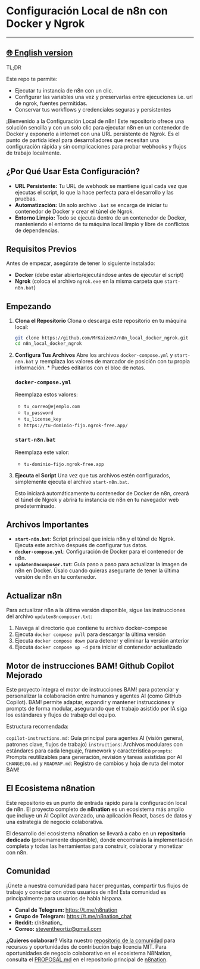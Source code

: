 # Configuración Local de n8n con Docker y Ngrok

---
[🌐 English version](https://github.com/MrKaizen7/github_copilot_agent_instruction_engine)
---
TL;DR

Este repo te permite:
*   Ejecutar tu instancia de n8n con un clic.
*   Configurar las variables una vez y preservarlas entre ejecuciones i.e. url de ngrok, fuentes permitidas.
*   Conservar tus workflows y credenciales seguras y persistentes

¡Bienvenido a la Configuración Local de n8n! Este repositorio ofrece una solución sencilla y con un solo clic para ejecutar n8n en un contenedor de Docker y exponerlo a internet con una URL persistente de Ngrok. Es el punto de partida ideal para desarrolladores que necesitan una configuración rápida y sin complicaciones para probar webhooks y flujos de trabajo localmente.

## ¿Por Qué Usar Esta Configuración?

*   **URL Persistente:** Tu URL de webhook se mantiene igual cada vez que ejecutas el script, lo que la hace perfecta para el desarrollo y las pruebas.
*   **Automatización:** Un solo archivo `.bat` se encarga de iniciar tu contenedor de Docker y crear el túnel de Ngrok.
*   **Entorno Limpio:** Todo se ejecuta dentro de un contenedor de Docker, manteniendo el entorno de tu máquina local limpio y libre de conflictos de dependencias.

## Requisitos Previos

Antes de empezar, asegúrate de tener lo siguiente instalado:

*   **Docker** (debe estar abierto/ejecutándose antes de ejecutar el script)
*   **Ngrok** (coloca el archivo `ngrok.exe` en la misma carpeta que `start-n8n.bat`)

## Empezando

1.  **Clona el Repositorio**
    Clona o descarga este repositorio en tu máquina local:

    ```bash
    git clone https://github.com/MrKaizen7/n8n_local_docker_ngrok.git
    cd n8n_local_docker_ngrok
    ```

2.  **Configura Tus Archivos**
    Abre los archivos `docker-compose.yml` y `start-n8n.bat` y reemplaza los valores de marcador de posición con tu propia información.
        *   Puedes editarlos con el bloc de notas.

    ### `docker-compose.yml`
    Reemplaza estos valores:

    *   `tu_correo@ejemplo.com`
    *   `tu_password`
    *   `tu_license_key`
    *   `https://tu-dominio-fijo.ngrok-free.app/`

    ### `start-n8n.bat`
    Reemplaza este valor:

    *   `tu-dominio-fijo.ngrok-free.app`

3.  **Ejecuta el Script**
    Una vez que tus archivos estén configurados, simplemente ejecuta el archivo `start-n8n.bat`.

    Esto iniciará automáticamente tu contenedor de Docker de n8n, creará el túnel de Ngrok y abrirá tu instancia de n8n en tu navegador web predeterminado.

## Archivos Importantes

*   **`start-n8n.bat`**: Script principal que inicia n8n y el túnel de Ngrok. Ejecuta este archivo después de configurar tus datos.
*   **`docker-compose.yml`**: Configuración de Docker para el contenedor de n8n.
*   **`updaten8ncomposer.txt`**: Guía paso a paso para actualizar la imagen de n8n en Docker. Úsalo cuando quieras asegurarte de tener la última versión de n8n en tu contenedor.

## Actualizar n8n

Para actualizar n8n a la última versión disponible, sigue las instrucciones del archivo `updaten8ncomposer.txt`:

1.  Navega al directorio que contiene tu archivo docker-compose
2.  Ejecuta `docker compose pull` para descargar la última versión
3.  Ejecuta `docker compose down` para detener y eliminar la versión anterior
4.  Ejecuta `docker compose up -d` para iniciar el contenedor actualizado

## Motor de instrucciones BAM! Github Copilot Mejorado
Este proyecto integra el motor de instrucciones BAM! para potenciar y personalizar la colaboración entre humanos y agentes AI (como GitHub Copilot). BAM! permite adaptar, expandir y mantener instrucciones y prompts de forma modular, asegurando que el trabajo asistido por IA siga los estándares y flujos de trabajo del equipo.

Estructura recomendada:

`copilot-instructions.md`: Guía principal para agentes AI (visión general, patrones clave, flujos de trabajo)
`instructions`: Archivos modulares con estándares para cada lenguaje, framework y característica
`prompts`: Prompts reutilizables para generación, revisión y tareas asistidas por AI
`CHANGELOG.md` y `ROADMAP.md`: Registro de cambios y hoja de ruta del motor BAM!

## El Ecosistema n8nation

Este repositorio es un punto de entrada rápido para la configuración local de n8n. El proyecto completo de **n8nation** es un ecosistema más amplio que incluye un AI Copilot avanzado, una aplicación React, bases de datos y una estrategia de negocio colaborativa.

El desarrollo del ecosistema n8nation se llevará a cabo en un **repositorio dedicado** (próximamente disponible), donde encontrarás la implementación completa y todas las herramientas para construir, colaborar y monetizar con n8n.

## Comunidad

¡Únete a nuestra comunidad para hacer preguntas, compartir tus flujos de trabajo y conectar con otros usuarios de n8n! Esta comunidad es principalmente para usuarios de habla hispana.

*   **Canal de Telegram:** https://t.me/n8nation
*   **Grupo de Telegram:** https://t.me/n8nation_chat
*   **Reddit:** r/n8nation_
*   **Correo:** steventheortiz@gmail.com

**¿Quieres colaborar?** Visita nuestro [repositorio de la comunidad](community-repo/README.md) para recursos y oportunidades de contribución bajo licencia MIT. Para oportunidades de negocio colaborativo en el ecosistema N8Nation, consulta el [PROPOSAL.md](PROPOSAL.md) en el repositorio principal de [n8nation](https://github.com/MrKaizen7/n8nation). 
